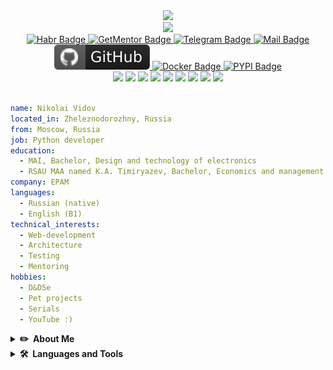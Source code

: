 <div id="header" align="center">
  <div><a href="#"><img src="https://media.giphy.com/media/KzJkzjggfGN5Py6nkT/giphy.gif" width="100" style="pointer-events:none;cursor:default;"/></a></div>
  <div><a href="https://git.io/typing-svg">
    <img src="https://readme-typing-svg.herokuapp.com/?lines=Hello,+World!+👋;&center=true&vCenter=true&size=40&color=3F57D2">
  </a></div>
  
  <div id="badges">
    <a href="https://habr.com/ru/users/Niccolum/">
      <img src="https://user-images.githubusercontent.com/32839735/151925904-a18a7d9a-4b5a-47ff-883b-b02699c358cd.png" width=20 height=20 alt="Habr Badge"/>
    </a>
    <a href="https://getmentor.dev/mentor/nikolay-vidov-327">
      <img src="https://getmentor.dev/_next/image?url=/images/logo.png&w=128&q=1" width=80 height=20 alt="GetMentor Badge"/>
    </a>
    <a href="https://t.me/Niccolum">
      <img src="https://badges.aleen42.com/src/telegram.svg" alt="Telegram Badge"/>
    </a>
    <a href="mailto:lastsal93@gmail.com">
      <img src="https://img.shields.io/badge/-lastsal93-c14438?style=flat&logo=Gmail&logoColor=white&link=mailto:lastsal93@gmail.com" width=80 height=20 alt="Mail Badge"/>
    </a>
    <a href="https://github.com/Niccolum/">
      <img src="https://github.com/aleen42/badges/raw/master/src/github.svg" alt="Github Badge"/>
    </a>
    <a href="https://hub.docker.com/u/niccolum">
      <img src="https://badges.aleen42.com/src/docker.svg" alt="Docker Badge"/>
    </a>
    <a href="https://pypi.org/user/Niccolum/">
      <img src="https://pbs.twimg.com/profile_images/909757546063323137/-RIWgodF_400x400.jpg" width=20 height=20 alt="PYPI Badge"/>
    </a>
  </div>
  <div id="dnd-badges">
    <img src="https://img.shields.io/badge/race-human-lightgrey" />
    <img src="https://img.shields.io/badge/class-developer-lightgrey" />
    <img src="https://img.shields.io/badge/level-29-lightgrey" />
    <img src="https://img.shields.io/badge/Strength-8-red" />
    <img src="https://img.shields.io/badge/Dexterity-9-red" />
    <img src="https://img.shields.io/badge/Constitution-10-orange" />
    <img src="https://img.shields.io/badge/Intelligence-12-blue" />
    <img src="https://img.shields.io/badge/Wisdom-11-yellow" />
    <img src="https://img.shields.io/badge/Charisma-12-blue" />
  </div>
  <img src="https://komarev.com/ghpvc/?username=Niccolum&style=flat&color=blue" alt=""/>
  
</div>

```yaml
name: Nikolai Vidov
located_in: Zheleznodorozhny, Russia
from: Moscow, Russia
job: Python developer
education:
  - MAI, Bachelor, Design and technology of electronics
  - RSAU MAA named K.A. Timiryazev, Bachelor, Economics and management at the enterprise
company: EPAM
languages:
  - Russian (native)
  - English (B1)
technical_interests: 
  - Web-development
  - Architecture
  - Testing
  - Mentoring
hobbies: 
  - D&D5e
  - Pet projects
  - Serials
  - YouTube :)
```

<details>
  <summary><b>✏️&nbsp;&nbsp;About&nbsp;Me</b></summary>
  <br/>
  
I am a Python Developer with 5+ years of experience in developing enterprise applications and open-source software.

- [New Security Technologies](https://www.newinfosec.ru/) - I helped with the support and creation of realtime traffic audit applications for private and state corporations, 1,5+ years

- [EPAM](https://www.epam-group.ru/) - I worked with 3 project last 3+ year, where I was analytic, mentor, speaker, tester, devops, team lead and, of course, python developer.
  
I also contribute to a lot of community open-source projects and libraries. Some of them - [Elastic APM](https://github.com/elastic/apm-agent-python), [aiohttp apispec](https://github.com/maximdanilchenko/aiohttp-apispec), [FastAPI](https://github.com/tiangolo/fastapi), [Starlette](https://github.com/encode/starlette), [python-dotenv](https://github.com/theskumar/python-dotenv), etc. I strongly believe that the true value of open-source is not just the code, it's the community around it.
  
  <img src="https://github-readme-stats.vercel.app/api?username=Niccolum&show_icons=true&count_private=true" alt="spiderpig86" />
</details> 

<details>
  <summary><b>🛠️&nbsp;&nbsp;Languages&nbsp;and&nbsp;Tools</b></summary>
  <br/>
  
  ![Niccolum stats](https://github-readme-stats.vercel.app/api/top-langs?username=Niccolum&layout=compact)
  
  #### 👨‍💻 Programming languages
  
  <a href="#"><img src="https://media1.giphy.com/media/LMt9638dO8dftAjtco/giphy.gif" alt="Python" width=40 height=40 /></a>
  <a href="#"><img src="https://www.vectorlogo.zone/logos/gnu_bash/gnu_bash-icon.svg" alt="bash" width=40 height=40 /></a>
  <a href="#"><img src="https://media0.giphy.com/media/XAxylRMCdpbEWUAvr8/giphy.gif" alt="HTML" width=40 height=40 /></a>
  <a href="#"><img src="https://media1.giphy.com/media/fsEaZldNC8A1PJ3mwp/giphy.gif" alt="CSS" width=40 height=40 /></a>
  <a href="#"><img src="https://media3.giphy.com/media/XH9wwXfUXu91wAJwN5/giphy.gif" alt="JS" width=40 height=40 /></a>
  <a href="#"><img src="https://raw.githubusercontent.com/devicons/devicon/master/icons/typescript/typescript-original.svg" alt="typescript" width=40 height=40/></a> 
  
  #### 🧰 Frameworks and libraries
  
  <a href="#"><img src="https://www.vectorlogo.zone/logos/pocoo_flask/pocoo_flask-icon.svg" alt="flask" width=40 height=40/></a>
  <a href="#"><img src="https://raw.githubusercontent.com/devicons/devicon/master/icons/django/django-original.svg" alt="django" width=40 height=40/></a>
  <a href="#"><img src="https://raw.githubusercontent.com/devicons/devicon/master/icons/pandas/pandas-original-wordmark.svg" alt="pandas" width=40 height=40/></a>
  <a href="#"><img src="https://raw.githubusercontent.com/devicons/devicon/master/icons/sqlalchemy/sqlalchemy-original.svg" alt="sqlalchemy" width=40 height=40/></a>
  <a href="#"><img src="https://media4.giphy.com/media/VgGthkhUvGgOit7Y9i/giphy.gif" alt="Vue" width=40 height=40 /></a>
  
  #### 🗄️ Databases and cloud hosting
  
  <a href="#"><img src="https://www.vectorlogo.zone/logos/google_cloud/google_cloud-icon.svg" alt="gcp" width=40 height=40/></a>
  <a href="#"><img src="https://raw.githubusercontent.com/devicons/devicon/master/icons/mongodb/mongodb-original-wordmark.svg" alt="mongodb" width=40 height=40/></a>
  <a href="#"><img src="https://raw.githubusercontent.com/devicons/devicon/master/icons/postgresql/postgresql-original-wordmark.svg" alt="postgresql" width=40 height=40/></a>
  <a href="#"><img src="https://raw.githubusercontent.com/devicons/devicon/master/icons/redis/redis-original-wordmark.svg" alt="redis" width=40 height=40/></a>
  <a href="#"><img src="https://www.vectorlogo.zone/logos/sqlite/sqlite-icon.svg" alt="sqlite" width=40 height=40/></a>
  
  #### 💻 Software and tools
  
  <a href="#"><img src="https://raw.githubusercontent.com/devicons/devicon/master/icons/linux/linux-original.svg" alt="linux" width=40 height=40/></a>
  <a href="#"><img src="https://raw.githubusercontent.com/devicons/devicon/master/icons/debian/debian-original.svg" alt="debian" width=40 height=40/></a>
  <a href="#"><img src="https://raw.githubusercontent.com/devicons/devicon/master/icons/docker/docker-original-wordmark.svg" alt="docker" width=40 height=40/></a>
  <a href="#"><img src="https://www.vectorlogo.zone/logos/elastic/elastic-icon.svg" alt="elasticsearch" width=40 height=40/></a>
  <a href="#"><img src="https://www.vectorlogo.zone/logos/jenkins/jenkins-icon.svg" alt="jenkins" width=40 height=40/></a>
  <a href="#"><img src="https://www.vectorlogo.zone/logos/kubernetes/kubernetes-icon.svg" alt="kubernetes" width=40 height=40/></a>
  <a href="#"><img src="https://raw.githubusercontent.com/devicons/devicon/master/icons/confluence/confluence-original.svg" alt="confluence" width=40 height=40/></a>
  <a href="#"><img src="https://raw.githubusercontent.com/devicons/devicon/master/icons/jira/jira-original.svg" alt="jira" width=40 height=40/></a>
  <a href="#"><img src="https://raw.githubusercontent.com/detain/svg-logos/780f25886640cef088af994181646db2f6b1a3f8/svg/selenium-logo.svg" alt="selenium" width=40 height=40/> </a>
  <a href="#"><img src="https://media0.giphy.com/media/IdyAQJVN2kVPNUrojM/giphy.gif" alt="VSCode" width=40 height=40 /></a>
  <a href="#"><img src="https://media3.giphy.com/media/kH1DBkPNyZPOk0BxrM/giphy.gif" alt="git" width=80 height=40 /></a>
  <a href="#"><img src="https://raw.githubusercontent.com/devicons/devicon/master/icons/github/github-original.svg" alt="github" width=40 height=40/></a>
  <a href="#"><img src="https://raw.githubusercontent.com/devicons/devicon/master/icons/gitlab/gitlab-original.svg" alt="gitlab" width=40 height=40/></a>
</details> 
